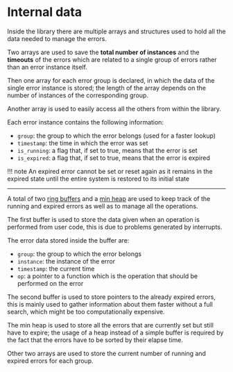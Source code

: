 # Internal data

Inside the library there are multiple arrays and structures used to hold all the data
needed to manage the errors.

Two arrays are used to save the **total number of instances** and the **timeouts** of the errors
which are related to a single group of errors rather than an error instance itself.

Then one array for each error group is declared, in which the data of the single error instance
is stored; the length of the array depends on the number of instances of the corresponding group.

Another array is used to easily access all the others from within the library.

Each error instance contains the following information:

- `group`: the group to which the error belongs (used for a faster lookup)
- `timestamp`: the time in which the error was set
- `is_running`: a flag that, if set to true, means that the error is set
- `is_expired`: a flag that, if set to true, means that the error is expired

!!! note
    An expired error cannot be set or reset again as it remains in the expired state
    until the entire system is restored to its initial state

---

A total of two [ring buffers](https://github.com/eagletrt/micro-libs/tree/master/ring-buffer) and
a [min heap](https://github.com/eagletrt/micro-libs/tree/master/min-heap) are used to keep
track of the running and expired errors as well as to manage all the operations.

The first buffer is used to store the data given when an operation is performed
from user code, this is due to problems generated by interrupts.

The error data stored inside the buffer are:

- `group`: the group to which the error belongs
- `instance`: the instance of the error
- `timestamp`: the current time
- `op`: a pointer to a function which is the operation that should be performed on the error

The second buffer is used to store pointers to the already expired errors, this is mainly used
to gather information about them faster without a full search, which might be too computationally expensive.

The min heap is used to store all the errors that are currently set but still have to expire;
the usage of a heap instead of a simple buffer is required by the fact that the errors have
to be sorted by their elapse time.

Other two arrays are used to store the current number of running and expired errors for
each group.

